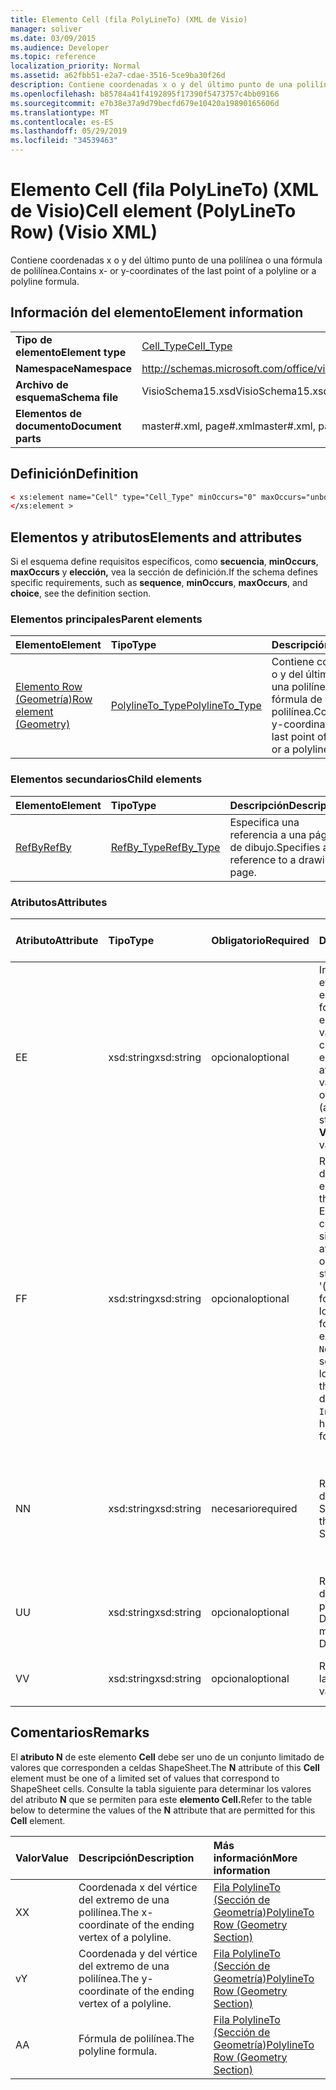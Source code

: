 ```yaml
---
title: Elemento Cell (fila PolyLineTo) (XML de Visio)
manager: soliver
ms.date: 03/09/2015
ms.audience: Developer
ms.topic: reference
localization_priority: Normal
ms.assetid: a62fbb51-e2a7-cdae-3516-5ce9ba30f26d
description: Contiene coordenadas x o y del último punto de una polilínea o una fórmula de polilínea.
ms.openlocfilehash: b85784a41f4192895f17390f5473757c4bb09166
ms.sourcegitcommit: e7b38e37a9d79becfd679e10420a19890165606d
ms.translationtype: MT
ms.contentlocale: es-ES
ms.lasthandoff: 05/29/2019
ms.locfileid: "34539463"
---
```

# <a name="cell-element-polylineto-row-visio-xml"></a><span data-ttu-id="2d396-103">Elemento Cell (fila PolyLineTo) (XML de Visio)</span><span class="sxs-lookup"><span data-stu-id="2d396-103">Cell element (PolyLineTo Row) (Visio XML)</span></span>

<span data-ttu-id="2d396-104">Contiene coordenadas x o y del último punto de una polilínea o una fórmula de polilínea.</span><span class="sxs-lookup"><span data-stu-id="2d396-104">Contains x- or y-coordinates of the last point of a polyline or a polyline formula.</span></span>
  
## <a name="element-information"></a><span data-ttu-id="2d396-105">Información del elemento</span><span class="sxs-lookup"><span data-stu-id="2d396-105">Element information</span></span>

|||
|:-----|:-----|
|<span data-ttu-id="2d396-106">**Tipo de elemento**</span><span class="sxs-lookup"><span data-stu-id="2d396-106">**Element type**</span></span> <br/> |[<span data-ttu-id="2d396-107">Cell_Type</span><span class="sxs-lookup"><span data-stu-id="2d396-107">Cell_Type</span></span>](cell_type-complextypevisio-xml.md) <br/> |
|<span data-ttu-id="2d396-108">**Namespace**</span><span class="sxs-lookup"><span data-stu-id="2d396-108">**Namespace**</span></span> <br/> |http://schemas.microsoft.com/office/visio/2012/main  <br/> |
|<span data-ttu-id="2d396-109">**Archivo de esquema**</span><span class="sxs-lookup"><span data-stu-id="2d396-109">**Schema file**</span></span> <br/> |<span data-ttu-id="2d396-110">VisioSchema15.xsd</span><span class="sxs-lookup"><span data-stu-id="2d396-110">VisioSchema15.xsd</span></span>  <br/> |
|<span data-ttu-id="2d396-111">**Elementos de documento**</span><span class="sxs-lookup"><span data-stu-id="2d396-111">**Document parts**</span></span> <br/> |<span data-ttu-id="2d396-112">master#.xml, page#.xml</span><span class="sxs-lookup"><span data-stu-id="2d396-112">master#.xml, page#.xml</span></span>  <br/> |
   
## <a name="definition"></a><span data-ttu-id="2d396-113">Definición</span><span class="sxs-lookup"><span data-stu-id="2d396-113">Definition</span></span>

```XML
< xs:element name="Cell" type="Cell_Type" minOccurs="0" maxOccurs="unbounded" >
</xs:element >
```

## <a name="elements-and-attributes"></a><span data-ttu-id="2d396-114">Elementos y atributos</span><span class="sxs-lookup"><span data-stu-id="2d396-114">Elements and attributes</span></span>

<span data-ttu-id="2d396-115">Si el esquema define requisitos específicos, como **secuencia**, **minOccurs**, **maxOccurs** y **elección,** vea la sección de definición.</span><span class="sxs-lookup"><span data-stu-id="2d396-115">If the schema defines specific requirements, such as **sequence**, **minOccurs**, **maxOccurs**, and **choice**, see the definition section.</span></span> 
  
### <a name="parent-elements"></a><span data-ttu-id="2d396-116">Elementos principales</span><span class="sxs-lookup"><span data-stu-id="2d396-116">Parent elements</span></span>

|<span data-ttu-id="2d396-117">**Elemento**</span><span class="sxs-lookup"><span data-stu-id="2d396-117">**Element**</span></span>|<span data-ttu-id="2d396-118">**Tipo**</span><span class="sxs-lookup"><span data-stu-id="2d396-118">**Type**</span></span>|<span data-ttu-id="2d396-119">**Descripción**</span><span class="sxs-lookup"><span data-stu-id="2d396-119">**Description**</span></span>|
|:-----|:-----|:-----|
|[<span data-ttu-id="2d396-120">Elemento Row (Geometría)</span><span class="sxs-lookup"><span data-stu-id="2d396-120">Row element (Geometry)</span></span>](row-element-geometry-sectionvisio-xml.md) <br/> |[<span data-ttu-id="2d396-121">PolylineTo_Type</span><span class="sxs-lookup"><span data-stu-id="2d396-121">PolylineTo_Type</span></span>](polylineto_type-complextypevisio-xml.md) <br/> |<span data-ttu-id="2d396-122">Contiene coordenadas x o y del último punto de una polilínea o una fórmula de polilínea.</span><span class="sxs-lookup"><span data-stu-id="2d396-122">Contains x- or y-coordinates of the last point of a polyline or a polyline formula.</span></span>  <br/> |
   
### <a name="child-elements"></a><span data-ttu-id="2d396-123">Elementos secundarios</span><span class="sxs-lookup"><span data-stu-id="2d396-123">Child elements</span></span>

|<span data-ttu-id="2d396-124">**Elemento**</span><span class="sxs-lookup"><span data-stu-id="2d396-124">**Element**</span></span>|<span data-ttu-id="2d396-125">**Tipo**</span><span class="sxs-lookup"><span data-stu-id="2d396-125">**Type**</span></span>|<span data-ttu-id="2d396-126">**Descripción**</span><span class="sxs-lookup"><span data-stu-id="2d396-126">**Description**</span></span>|
|:-----|:-----|:-----|
|[<span data-ttu-id="2d396-127">RefBy</span><span class="sxs-lookup"><span data-stu-id="2d396-127">RefBy</span></span>](refby-element-cell_type-complextypevisio-xml.md) <br/> |[<span data-ttu-id="2d396-128">RefBy_Type</span><span class="sxs-lookup"><span data-stu-id="2d396-128">RefBy_Type</span></span>](refby_type-complextypevisio-xml.md) <br/> |<span data-ttu-id="2d396-129">Especifica una referencia a una página de dibujo.</span><span class="sxs-lookup"><span data-stu-id="2d396-129">Specifies a reference to a drawing page.</span></span>  <br/> |
   
### <a name="attributes"></a><span data-ttu-id="2d396-130">Atributos</span><span class="sxs-lookup"><span data-stu-id="2d396-130">Attributes</span></span>

|<span data-ttu-id="2d396-131">**Atributo**</span><span class="sxs-lookup"><span data-stu-id="2d396-131">**Attribute**</span></span>|<span data-ttu-id="2d396-132">**Tipo**</span><span class="sxs-lookup"><span data-stu-id="2d396-132">**Type**</span></span>|<span data-ttu-id="2d396-133">**Obligatorio**</span><span class="sxs-lookup"><span data-stu-id="2d396-133">**Required**</span></span>|<span data-ttu-id="2d396-134">**Descripción**</span><span class="sxs-lookup"><span data-stu-id="2d396-134">**Description**</span></span>|<span data-ttu-id="2d396-135">**Posibles valores**</span><span class="sxs-lookup"><span data-stu-id="2d396-135">**Possible values**</span></span>|
|:-----|:-----|:-----|:-----|:-----|
|<span data-ttu-id="2d396-136">E</span><span class="sxs-lookup"><span data-stu-id="2d396-136">E</span></span>  <br/> |<span data-ttu-id="2d396-137">xsd:string</span><span class="sxs-lookup"><span data-stu-id="2d396-137">xsd:string</span></span>  <br/> |<span data-ttu-id="2d396-138">opcional</span><span class="sxs-lookup"><span data-stu-id="2d396-138">optional</span></span>  <br/> |<span data-ttu-id="2d396-139">Indica que la fórmula se evalúa como un error.</span><span class="sxs-lookup"><span data-stu-id="2d396-139">Indicates that the formula evaluates to an error.</span></span> <span data-ttu-id="2d396-140">El valor de **E** es el valor actual (una cadena de mensaje de error); el valor del atributo **V** es el último valor válido.</span><span class="sxs-lookup"><span data-stu-id="2d396-140">The value of **E** is the current value (an error message string); the value of the **V** attribute is the last valid value.</span></span>  <br/> |<span data-ttu-id="2d396-141">Una cadena de mensaje de error.</span><span class="sxs-lookup"><span data-stu-id="2d396-141">An error message string.</span></span>  <br/> |
|<span data-ttu-id="2d396-142">F</span><span class="sxs-lookup"><span data-stu-id="2d396-142">F</span></span>  <br/> |<span data-ttu-id="2d396-143">xsd:string</span><span class="sxs-lookup"><span data-stu-id="2d396-143">xsd:string</span></span>  <br/> |<span data-ttu-id="2d396-144">opcional</span><span class="sxs-lookup"><span data-stu-id="2d396-144">optional</span></span>  <br/> | <span data-ttu-id="2d396-145">Representa la fórmula del elemento.</span><span class="sxs-lookup"><span data-stu-id="2d396-145">Represents the element's formula.</span></span> <span data-ttu-id="2d396-146">Este atributo puede contener una de las siguientes cadenas:</span><span class="sxs-lookup"><span data-stu-id="2d396-146">This attribute can contain one of the following strings:</span></span>  <br/>  <span data-ttu-id="2d396-147">'(alguna fórmula)' si la fórmula existe localmente</span><span class="sxs-lookup"><span data-stu-id="2d396-147">'(some formula)' if the formula exists locally</span></span>  <br/>  <span data-ttu-id="2d396-148">`No Formula` si la fórmula se elimina o bloquea localmente</span><span class="sxs-lookup"><span data-stu-id="2d396-148">`No Formula` if the formula is locally deleted or blocked</span></span>  <br/>  <span data-ttu-id="2d396-149">`Inh` si la fórmula se hereda.</span><span class="sxs-lookup"><span data-stu-id="2d396-149">`Inh` if the formula is inherited.</span></span>  <br/> |<span data-ttu-id="2d396-150">Una fórmula.</span><span class="sxs-lookup"><span data-stu-id="2d396-150">A formula.</span></span>  <br/> |
|<span data-ttu-id="2d396-151">N</span><span class="sxs-lookup"><span data-stu-id="2d396-151">N</span></span>  <br/> |<span data-ttu-id="2d396-152">xsd:string</span><span class="sxs-lookup"><span data-stu-id="2d396-152">xsd:string</span></span>  <br/> |<span data-ttu-id="2d396-153">necesario</span><span class="sxs-lookup"><span data-stu-id="2d396-153">required</span></span>  <br/> |<span data-ttu-id="2d396-154">Representa el nombre de la celda ShapeSheet.</span><span class="sxs-lookup"><span data-stu-id="2d396-154">Represents the name of the ShapeSheet cell.</span></span>  <br/> |<span data-ttu-id="2d396-155">Nombre de la celda ShapeSheet.</span><span class="sxs-lookup"><span data-stu-id="2d396-155">The name of the ShapeSheet cell.</span></span>  <br/> <span data-ttu-id="2d396-156">Vea la sección Comentarios a continuación.</span><span class="sxs-lookup"><span data-stu-id="2d396-156">See the Remarks section below.</span></span>  <br/> |
|<span data-ttu-id="2d396-157">U</span><span class="sxs-lookup"><span data-stu-id="2d396-157">U</span></span>  <br/> |<span data-ttu-id="2d396-158">xsd:string</span><span class="sxs-lookup"><span data-stu-id="2d396-158">xsd:string</span></span>  <br/> |<span data-ttu-id="2d396-159">opcional</span><span class="sxs-lookup"><span data-stu-id="2d396-159">optional</span></span>  <br/> |<span data-ttu-id="2d396-160">Representa una unidad de medida El valor predeterminado es DL.</span><span class="sxs-lookup"><span data-stu-id="2d396-160">Represents a unit of measure The default is DL.</span></span>  <br/> |<span data-ttu-id="2d396-161">Las unidades de la celda.</span><span class="sxs-lookup"><span data-stu-id="2d396-161">The units of the cell.</span></span>  <br/> |
|<span data-ttu-id="2d396-162">V</span><span class="sxs-lookup"><span data-stu-id="2d396-162">V</span></span>  <br/> |<span data-ttu-id="2d396-163">xsd:string</span><span class="sxs-lookup"><span data-stu-id="2d396-163">xsd:string</span></span>  <br/> |<span data-ttu-id="2d396-164">opcional</span><span class="sxs-lookup"><span data-stu-id="2d396-164">optional</span></span>  <br/> |<span data-ttu-id="2d396-165">Representa el valor de la celda.</span><span class="sxs-lookup"><span data-stu-id="2d396-165">Represents the value of the cell.</span></span>  <br/> |<span data-ttu-id="2d396-166">Valor de la celda ShapeSheet.</span><span class="sxs-lookup"><span data-stu-id="2d396-166">The value of the ShapeSheet cell.</span></span>  <br/> |
   
## <a name="remarks"></a><span data-ttu-id="2d396-167">Comentarios</span><span class="sxs-lookup"><span data-stu-id="2d396-167">Remarks</span></span>

<span data-ttu-id="2d396-168">El **atributo N** de este elemento **Cell** debe ser uno de un conjunto limitado de valores que corresponden a celdas ShapeSheet.</span><span class="sxs-lookup"><span data-stu-id="2d396-168">The **N** attribute of this **Cell** element must be one of a limited set of values that correspond to ShapeSheet cells.</span></span> <span data-ttu-id="2d396-169">Consulte la tabla siguiente para determinar los valores del atributo **N** que se permiten para este **elemento Cell.**</span><span class="sxs-lookup"><span data-stu-id="2d396-169">Refer to the table below to determine the values of the **N** attribute that are permitted for this **Cell** element.</span></span> 
  
|<span data-ttu-id="2d396-170">**Valor**</span><span class="sxs-lookup"><span data-stu-id="2d396-170">**Value**</span></span>|<span data-ttu-id="2d396-171">**Descripción**</span><span class="sxs-lookup"><span data-stu-id="2d396-171">**Description**</span></span>|<span data-ttu-id="2d396-172">**Más información**</span><span class="sxs-lookup"><span data-stu-id="2d396-172">**More information**</span></span>|
|:-----|:-----|:-----|
|<span data-ttu-id="2d396-173">X</span><span class="sxs-lookup"><span data-stu-id="2d396-173">X</span></span>  <br/> |<span data-ttu-id="2d396-174">Coordenada x del vértice del extremo de una polilínea.</span><span class="sxs-lookup"><span data-stu-id="2d396-174">The x-coordinate of the ending vertex of a polyline.</span></span>  <br/> |[<span data-ttu-id="2d396-175">Fila PolylineTo (Sección de Geometría)</span><span class="sxs-lookup"><span data-stu-id="2d396-175">PolylineTo Row (Geometry Section)</span></span>](polylineto-row-geometry-section.md) <br/> |
|<span data-ttu-id="2d396-176">v</span><span class="sxs-lookup"><span data-stu-id="2d396-176">Y</span></span>  <br/> |<span data-ttu-id="2d396-177">Coordenada y del vértice del extremo de una polilínea.</span><span class="sxs-lookup"><span data-stu-id="2d396-177">The y-coordinate of the ending vertex of a polyline.</span></span>  <br/> |[<span data-ttu-id="2d396-178">Fila PolylineTo (Sección de Geometría)</span><span class="sxs-lookup"><span data-stu-id="2d396-178">PolylineTo Row (Geometry Section)</span></span>](polylineto-row-geometry-section.md) <br/> |
|<span data-ttu-id="2d396-179">A</span><span class="sxs-lookup"><span data-stu-id="2d396-179">A</span></span>  <br/> |<span data-ttu-id="2d396-180">Fórmula de polilínea.</span><span class="sxs-lookup"><span data-stu-id="2d396-180">The polyline formula.</span></span>  <br/> |[<span data-ttu-id="2d396-181">Fila PolylineTo (Sección de Geometría)</span><span class="sxs-lookup"><span data-stu-id="2d396-181">PolylineTo Row (Geometry Section)</span></span>](polylineto-row-geometry-section.md) <br/> |
   


